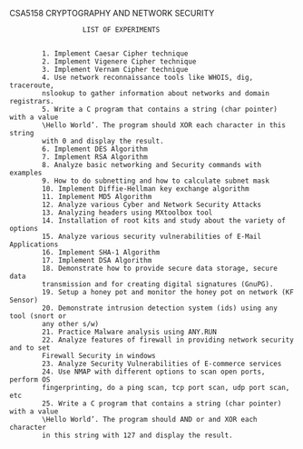 CSA5158 CRYPTOGRAPHY AND NETWORK SECURITY

					  LIST OF EXPERIMENTS


			1. Implement Caesar Cipher technique
			2. Implement Vigenere Cipher technique
			3. Implement Vernam Cipher technique
			4. Use network reconnaissance tools like WHOIS, dig, traceroute,
			nslookup to gather information about networks and domain registrars.
			5. Write a C program that contains a string (char pointer) with a value
			\Hello World’. The program should XOR each character in this string
			with 0 and display the result.
			6. Implement DES Algorithm
			7. Implement RSA Algorithm
			8. Analyze basic networking and Security commands with examples
			9. How to do subnetting and how to calculate subnet mask
			10. Implement Diffie-Hellman key exchange algorithm
			11. Implement MD5 Algorithm
			12. Analyze various Cyber and Network Security Attacks
			13. Analyzing headers using MXtoolbox tool
			14. Installation of root kits and study about the variety of options
			15. Analyze various security vulnerabilities of E-Mail Applications
			16. Implement SHA-1 Algorithm
			17. Implement DSA Algorithm
			18. Demonstrate how to provide secure data storage, secure data
			transmission and for creating digital signatures (GnuPG).
			19. Setup a honey pot and monitor the honey pot on network (KF Sensor)
			20. Demonstrate intrusion detection system (ids) using any tool (snort or
			any other s/w)
			21. Practice Malware analysis using ANY.RUN
			22. Analyze features of firewall in providing network security and to set
			Firewall Security in windows
			23. Analyze Security Vulnerabilities of E-commerce services
			24. Use NMAP with different options to scan open ports, perform OS
			fingerprinting, do a ping scan, tcp port scan, udp port scan, etc
			25. Write a C program that contains a string (char pointer) with a value
			\Hello World’. The program should AND or and XOR each character
			in this string with 127 and display the result.
